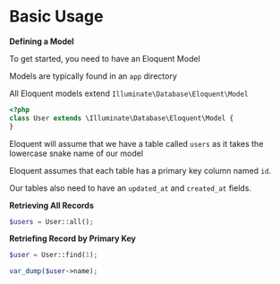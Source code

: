 # Basic Usage

__Defining a Model__

To get started, you need to have an Eloquent Model

Models are typically found in an `app` directory

All Eloquent models extend `Illuminate\Database\Eloquent\Model`

```php
<?php
class User extends \Illuminate\Database\Eloquent\Model {
}
```

Eloquent will assume that we have a table called `users` as it takes the lowercase snake name of our model

Eloquent assumes that each table has a primary key column named `id`.

Our tables also need to have an `updated_at` and `created_at` fields.


__Retrieving All Records__

```php
$users = User::all();
```

__Retriefing Record by Primary Key__

```php
$user = User::find(1);

var_dump($user->name);
```


